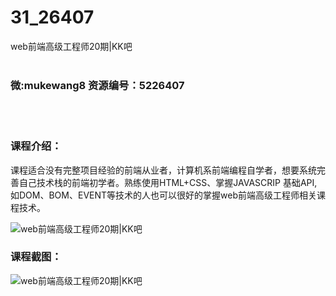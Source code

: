 # 31_26407
web前端高级工程师20期|KK吧
<br/></br>
<h3>微:mukewang8 资源编号：5226407</h3>
<br/></br>
<h3>课程介绍：</h3>
<p>课程适合没有完整项目经验的前端从业者，计算机系前端编程自学者，想要系统完善自己技术栈的前端初学者。熟练使用HTML+CSS、掌握JAVASCRIP 基础API,如DOM、BOM、EVENT等技术的人也可以很好的掌握web前端高级工程师相关课程技术。</p>
<p><img src="https://www.ko996.com/wp-content/uploads/img/2022/09/1-59-300x190.png" alt="web前端高级工程师20期|KK吧"></p>
<div class="info-desc">
<h3>课程截图：</h3>
<p><img src="https://www.ko996.com/wp-content/uploads/img/2022/09/2-70.png" alt="web前端高级工程师20期|KK吧"></p>


			
</div>
